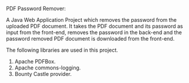 PDF Password Remover:

A Java Web Application Project which removes the password from the uploaded PDF document. It takes the PDF document and its password as input from the front-end, removes the password in the back-end and the password removed PDF document is downloaded from the front-end.

The following libraries are used in this project.
1. Apache PDFBox.
2. Apache commons-logging.
3. Bounty Castle provider.
